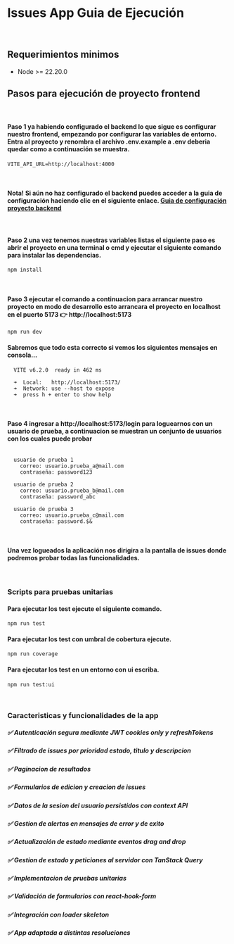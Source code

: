 # Issues App Guia de Ejecución

<br />

## Requerimientos minimos
- Node >= 22.20.0

## Pasos para ejecución de proyecto frontend

<br />

#### Paso 1 ya habiendo configurado el backend lo que sigue es configurar nuestro frontend, empezando por configurar las variables de entorno. Entra al proyecto y renombra el archivo .env.example a .env deberia quedar como a continuación se muestra.

```shell
VITE_API_URL=http://localhost:4000
```
<br />

#### Nota! Si aún no haz configurado el backend puedes acceder a la guia de configuración haciendo clic en el siguiente enlace. [Guia de configuración proyecto backend](https://github.com/eduardo-talavera/issues-app-backend)

<br />

#### Paso 2 una vez tenemos nuestras variables listas el siguiente paso es abrir el proyecto en una terminal o cmd y ejecutar el siguiente comando para instalar las dependencias.

```shell
npm install
```

<br />

#### Paso 3 ejecutar el comando a continuacion para arrancar nuestro proyecto en modo de desarrollo esto arrancara el proyecto en localhost en el puerto 5173 👉 http://localhost:5173

```shell
npm run dev
```

#### Sabremos que todo esta correcto si vemos los siguientes mensajes en consola...
```shell
  VITE v6.2.0  ready in 462 ms

  ➜  Local:   http://localhost:5173/
  ➜  Network: use --host to expose
  ➜  press h + enter to show help
```

<br />

#### Paso 4 ingresar a  http://localhost:5173/login para loguearnos con un usuario de prueba, a continuacion se muestran un conjunto de usuarios con los cuales puede probar
```shell

  usuario de prueba 1
    correo: usuario.prueba_a@mail.com
    contraseña: password123

  usuario de prueba 2
    correo: usuario.prueba_b@mail.com
    contraseña: password_abc

  usuario de prueba 3
    correo: usuario.prueba_c@mail.com
    contraseña: password.$&
```

<br />

#### Una vez logueados la aplicación nos dirigira a la pantalla de issues donde podremos probar todas las funcionalidades.

<br />

### Scripts para pruebas unitarias


#### Para ejecutar los test ejecute el siguiente comando.
```shell
npm run test
```


#### Para ejecutar los test con umbral de cobertura ejecute.
```shell
npm run coverage
```


#### Para ejecutar los test en un entorno con ui escriba.
```shell
npm run test:ui
```

<br />

### Caracteristicas y funcionalidades de la app

##### ✅ Autenticación segura mediante JWT cookies only y refreshTokens
##### ✅ Filtrado de issues por prioridad estado, titulo y descripcion
##### ✅ Paginacion de resultados
##### ✅ Formularios de edicion y creacion de issues
##### ✅ Datos de la sesion del usuario persistidos con context API
##### ✅ Gestion de alertas en mensajes de error y de exito
##### ✅ Actualización de estado mediante eventos drag and drop
##### ✅ Gestion de estado y peticiones al servidor con TanStack Query
##### ✅ Implementacion de pruebas unitarias
##### ✅ Validación de formularios con react-hook-form
##### ✅ Integración con loader skeleton
##### ✅ App adaptada a distintas resoluciones



